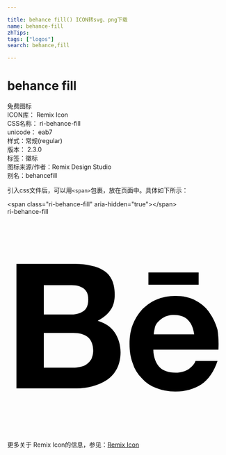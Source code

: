 ```yaml
---

title: behance fill() ICON转svg、png下载
name: behance-fill
zhTips: 
tags: ["logos"]
search: behance,fill

---
```


# behance fill  <small style="font-size: 60%;font-weight: 100"></small>


<div class="detail-page">
<p>
<span><span class="badge-success badge">免费图标</span> </span>
<br/>
<span>
ICON库：
<span class="badge-secondary badge">Remix Icon</span> 
</span>
<br/>
<span>
CSS名称：
<span class="badge-secondary badge">ri-behance-fill</span> 
</span>
<br/>
<span>
unicode：
<span class="badge-secondary badge">eab7</span> 
<copy-btn content='eab7' btn-title=""></copy-btn>
<copy-btn :content='String.fromCodePoint(parseInt("eab7", 16))' btn-title="复制U"></copy-btn>
</span><br/><span>样式：<span class="badge-light badge">常规(regular)</span></span>
<br/>
<span>
版本：
<span class="badge-secondary badge">2.3.0</span> 
</span><br/><span>标签：<span class="badge-light badge"><router-link to="/tags/logos.html">徽标</router-link></span></span>
<br/>
<span>图标来源/作者：<span class="badge-light badge">Remix Design Studio</span></span> 
<br/>
<span>别名：<span class="badge-light badge">behance</span><span class="badge-light badge">fill</span></span><br/>
</p>
</div>
<div class="alert alert-dark">
  <i class="ri-behance-fill ri-xs"></i>
  <i class="ri-behance-fill ri-sm"></i>
  <i class="ri-behance-fill ri-lg"></i>
  <i class="ri-behance-fill ri-2x"></i>
  <i class="ri-behance-fill ri-3x"></i>
  <i class="ri-behance-fill ri-5x"></i>
  <i class="ri-behance-fill ri-7x"></i>
</div>
<div>
  <p>引入css文件后，可以用<code>&lt;span&gt;</code>包裹，放在页面中。具体如下所示：    
  </p>
  <div class="alert alert-primary" style="font-size: 14px">
    &lt;span class="ri-behance-fill" aria-hidden="true"&gt;&lt;/span&gt;
    <copy-btn content='<span class="ri-behance-fill" aria-hidden="true"></span>'></copy-btn>
  </div>
  <div class="alert alert-secondary">
    <i class="ri-behance-fill"
    style="font-size: 24px"
    aria-hidden="true"></i> ri-behance-fill
    <copy-btn content="ri-behance-fill" btn-title="复制图标名称"></copy-btn>
  </div>
</div>
<div id="svg" class="svg-wrap">
<svg xmlns="http://www.w3.org/2000/svg" viewBox="0 0 24 24">
    <g>
        <path fill="none" d="M0 0h24v24H0z"/>
        <path fill-rule="nonzero" d="M7.443 5.35c.639 0 1.23.05 1.77.198a3.83 3.83 0 0 1 1.377.544c.394.247.689.594.885 1.039.197.445.295.99.295 1.583 0 .693-.147 1.286-.491 1.731-.295.446-.787.841-1.377 1.138.836.248 1.475.693 1.868 1.286.394.594.64 1.336.64 2.177 0 .693-.148 1.286-.394 1.781-.246.495-.639.94-1.082 1.237a5.078 5.078 0 0 1-1.573.692c-.59.149-1.18.248-1.77.248H1V5.35h6.443zm-.394 5.54c.541 0 .984-.148 1.328-.395.344-.247.492-.693.492-1.237 0-.297-.05-.594-.148-.791-.098-.198-.246-.347-.442-.495-.197-.099-.394-.198-.64-.247-.246-.05-.491-.05-.787-.05H4v3.216h3.05zm.148 5.838c.295 0 .59-.05.836-.099a1.72 1.72 0 0 0 .688-.297 1.76 1.76 0 0 0 .492-.544c.098-.247.197-.544.197-.89 0-.693-.197-1.188-.59-1.534-.394-.297-.935-.445-1.574-.445H4v3.81h3.197zm9.492-.05c.393.396.983.594 1.77.594.541 0 1.033-.148 1.426-.395.394-.297.64-.594.738-.891h2.41c-.394 1.187-.984 2.028-1.77 2.572-.788.495-1.722.792-2.853.792a5.753 5.753 0 0 1-2.115-.396 3.93 3.93 0 0 1-1.574-1.088 3.93 3.93 0 0 1-.983-1.633c-.246-.643-.345-1.335-.345-2.127 0-.742.099-1.434.345-2.078a5.34 5.34 0 0 1 1.032-1.682c.443-.445.984-.84 1.574-1.088a5.49 5.49 0 0 1 2.066-.396c.836 0 1.574.149 2.213.495.64.346 1.131.742 1.525 1.336a6.01 6.01 0 0 1 .885 1.88c.098.692.147 1.385.098 2.176H16c0 .792.295 1.534.689 1.93zm3.098-5.194c-.344-.346-.885-.544-1.525-.544-.442 0-.787.099-1.082.247-.295.149-.491.347-.688.545a1.322 1.322 0 0 0-.344.692c-.05.248-.099.445-.099.643h4.426c-.098-.742-.344-1.236-.688-1.583zM15.459 6.29h5.508v1.336H15.46V6.29z"/>
    </g>
</svg>

</div>
<detail full-name='ri-behance-fill'></detail>
    
<div><p>更多关于  Remix Icon的信息，参见：<a target="_blank" href="https://iconhelper.cn/remix.html">Remix Icon</a>
</p></div>
